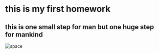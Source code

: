# this is my first homework
## this is one small step for man but one huge step for mankind
![space](https://github.com/user-attachments/assets/aa525b1f-9dbf-46da-b5a9-16fb1a354ebb)

